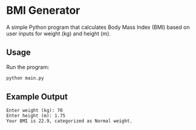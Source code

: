 # BMI Generator

A simple Python program that calculates Body Mass Index (BMI) based on user inputs for weight (kg) and height (m).

## Usage

 Run the program:

   ```bash
   python main.py
   ```

## Example Output
```
Enter weight (kg): 70
Enter height (m): 1.75
Your BMI is 22.9, categorized as Normal weight.
```

